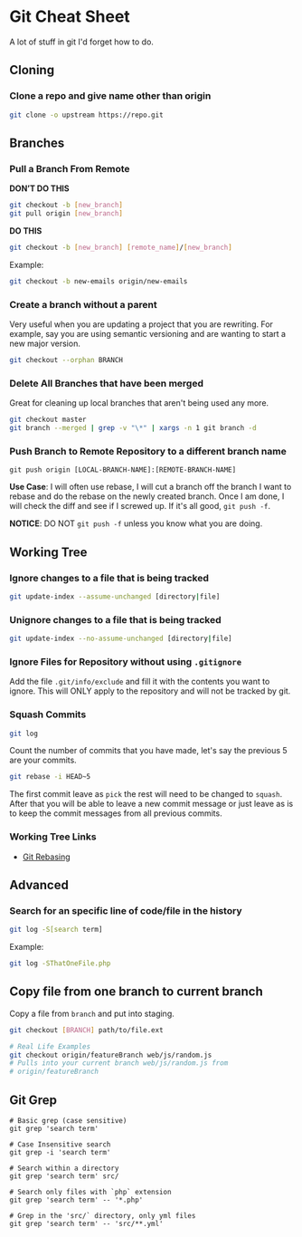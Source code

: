 # Git Cheat Sheet

A lot of stuff in git I'd forget how to do.

## Cloning

### Clone a repo and give name other than origin

```bash
git clone -o upstream https://repo.git
```

## Branches

### Pull a Branch From Remote

**DON’T DO THIS**

```bash
git checkout -b [new_branch]
git pull origin [new_branch]
```

**DO THIS**

```bash
git checkout -b [new_branch] [remote_name]/[new_branch]
```

Example:

```bash
git checkout -b new-emails origin/new-emails
```

### Create a branch without a parent

Very useful when you are updating a project that you are rewriting. For example,
say you are using semantic versioning and are wanting to start a new major
version.

```bash
git checkout --orphan BRANCH
```

### Delete All Branches that have been merged

Great for cleaning up local branches that aren't being used any more.

```bash
git checkout master
git branch --merged | grep -v "\*" | xargs -n 1 git branch -d
```

### Push Branch to Remote Repository to a different branch name

```shell
git push origin [LOCAL-BRANCH-NAME]:[REMOTE-BRANCH-NAME]
```

**Use Case**: I will often use rebase, I will cut a branch off the branch I want to rebase and
do the rebase on the newly created branch. Once I am done, I will check the diff and see if
I screwed up. If it's all good, `git push -f`.

**NOTICE**: DO NOT `git push -f` unless you know
what you are doing.

## Working Tree

### Ignore changes to a file that is being tracked

```bash
git update-index --assume-unchanged [directory|file]
```

### Unignore changes to a file that is being tracked

```bash
git update-index --no-assume-unchanged [directory|file]
```

### Ignore Files for Repository without using `.gitignore`

Add the file `.git/info/exclude` and fill it with the contents you want to ignore. This will ONLY apply to the
repository and will not be tracked by git.

### Squash Commits

```bash
git log
```

Count the number of commits that you have made, let's say the previous 5 are your commits.

```bash
git rebase -i HEAD~5
```

The first commit leave as `pick` the rest will need to be changed to `squash`. After that you will be able to
leave a new commit message or just leave as is to keep the commit messages from all previous commits.

### Working Tree Links

- [Git Rebasing](http://jeffthomas.xyz/git-commit-cleanup)

## Advanced

### Search for an specific line of code/file in the history

```bash
git log -S[search term]
```

Example:

```bash
git log -SThatOneFile.php
```

## Copy file from one branch to current branch

Copy a file from `branch` and put into staging.

```bash
git checkout [BRANCH] path/to/file.ext

# Real Life Examples
git checkout origin/featureBranch web/js/random.js
# Pulls into your current branch web/js/random.js from
# origin/featureBranch
```

## Git Grep

```shell
# Basic grep (case sensitive)
git grep 'search term'

# Case Insensitive search
git grep -i 'search term'

# Search within a directory
git grep 'search term' src/

# Search only files with `php` extension
git grep 'search term' -- '*.php'

# Grep in the 'src/` directory, only yml files
git grep 'search term' -- 'src/**.yml'
```
